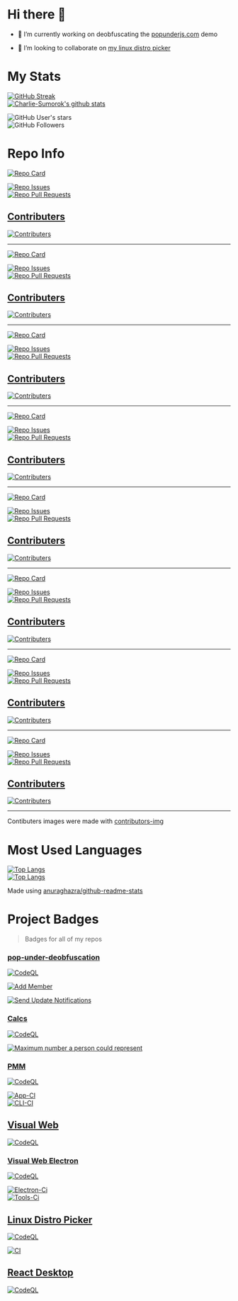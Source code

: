 # Hi there 👋

<!--
**Charlie-Sumorok/Charlie-Sumorok** is a ✨ _special_ ✨ repository because its `README.md` (this file) appears on your GitHub profile.

Here are some ideas to get you started:
-->

- 🔭 I’m currently working on deobfuscating the [popunderjs.com](https://popunderjs.com) demo

<!--
- 🌱 I’m currently learning ...
  -->

- 👯 I’m looking to collaborate on [my linux distro picker](https://github.com/Charlie-Sumorok/Linux-Distro-Picker)

<!--
- 🤔 I’m looking for help with ...
- 💬 Ask me about ...
- 📫 How to reach me: ...
- 😄 Pronouns: ...
- ⚡ Fun fact: ...
  -->

# My Stats

[![GitHub Streak](https://github-readme-streak-stats.herokuapp.com?user=Charlie-Sumorok&theme=onedark)](https://git.io/streak-stats) \
[]()
[![Charlie-Sumorok's github stats](https://github-readme-stats.vercel.app/api?username=Charlie-Sumorok&show_icons=true&theme=onedark)][github-readme-stats-repo] \
[]()

![GitHub User's stars](https://img.shields.io/github/stars/Charlie-Sumorok?style=social) \
![GitHub Followers](https://img.shields.io/github/followers/Charlie-Sumorok?style=social) <!-- \ -->

<!-- ![GitHub Sponsors](https://img.shields.io/github/sponsors/Charlie-Sumorok?style=social) \ -->

[]()

# Repo Info

[![Repo Card](https://github-readme-stats.vercel.app/api/pin/?username=Charlie-Sumorok&repo=Linux-Distro-Picker&theme=onedark&show_icons=true)](https://github.com/Charlie-Sumorok/Linux-Distro-Picker) \
[]()

[![Repo Issues](https://img.shields.io/github/issues/Charlie-Sumorok/Linux-Distro-Picker)](https://github.com/Charlie-Sumorok/Linux-Distro-Picker/issues) \
[![Repo Pull Requests](https://img.shields.io/github/issues-pr/Charlie-Sumorok/Linux-Distro-Picker)](https://github.com/Charlie-Sumorok/Linux-Distro-Picker/pulls) \
[]()

## [Contributers](https://github.com/Charlie-Sumorok/Linux-Distro-Picker/graphs/contributors)

[![Contributers](https://contrib.rocks/image?repo=Charlie-Sumorok/Linux-Distro-Picker)][contributers-site]

---

[![Repo Card](https://github-readme-stats.vercel.app/api/pin/?username=Charlie-Sumorok&repo=PMM&theme=onedark&show_icons=true)](https://github.com/Charlie-Sumorok/PMM) \
[]()

[![Repo Issues](https://img.shields.io/github/issues/Charlie-Sumorok/PMM)](https://github.com/Charlie-Sumorok/PMM/issues) \
[![Repo Pull Requests](https://img.shields.io/github/issues-pr/Charlie-Sumorok/PMM)](https://github.com/Charlie-Sumorok/PMM/pulls) \
[]()

## [Contributers](https://github.com/Charlie-Sumorok/PMM/graphs/contributors)

[![Contributers](https://contrib.rocks/image?repo=Charlie-Sumorok/PMM)][contributers-site]

---

[![Repo Card](https://github-readme-stats.vercel.app/api/pin/?username=Charlie-Sumorok&repo=Visual-Web&theme=onedark&show_icons=true)](https://github.com/Charlie-Sumorok/Visual-Web) \
[]()

[![Repo Issues](https://img.shields.io/github/issues/Charlie-Sumorok/Visual-Web)](https://github.com/Charlie-Sumorok/Visual-Web/issues) \
[![Repo Pull Requests](https://img.shields.io/github/issues-pr/Charlie-Sumorok/Visual-Web)](https://github.com/Charlie-Sumorok/Visual-Web/pulls) \
[]()

## [Contributers](https://github.com/Charlie-Sumorok/Visual-Web/graphs/contributors)

[![Contributers](https://contrib.rocks/image?repo=Charlie-Sumorok/Visual-Web)][contributers-site]

---

[![Repo Card](https://github-readme-stats.vercel.app/api/pin/?username=Charlie-Sumorok&repo=Visual-Web-Electron&theme=onedark&show_icons=true)](https://github.com/Charlie-Sumorok/Visual-Web-Electron) \
[]()

[![Repo Issues](https://img.shields.io/github/issues/Charlie-Sumorok/Visual-Web-Electron)](https://github.com/Charlie-Sumorok/Visual-Web-Electron/issues) \
[![Repo Pull Requests](https://img.shields.io/github/issues-pr/Charlie-Sumorok/Visual-Web-Electron)](https://github.com/Charlie-Sumorok/Visual-Web-Electron/pulls) \
[]()

## [Contributers](https://github.com/Charlie-Sumorok/Visual-Web-Electron/graphs/contributors)

[![Contributers](https://contrib.rocks/image?repo=Charlie-Sumorok/Visual-Web-Electron)][contributers-site]

---

[![Repo Card](https://github-readme-stats.vercel.app/api/pin/?username=Charlie-Sumorok&repo=pop-under-deobfuscation&theme=onedark&show_icons=true)](https://github.com/Charlie-Sumorok/pop-under-deobfuscation) \
[]()

[![Repo Issues](https://img.shields.io/github/issues/Charlie-Sumorok/pop-under-deobfuscation)](https://github.com/Charlie-Sumorok/pop-under-deobfuscation/issues) \
[![Repo Pull Requests](https://img.shields.io/github/issues-pr/Charlie-Sumorok/pop-under-deobfuscation)](https://github.com/Charlie-Sumorok/pop-under-deobfuscation/pulls) \
[]()

## [Contributers](https://github.com/Charlie-Sumorok/pop-under-deobfuscation/graphs/contributors)

[![Contributers](https://contrib.rocks/image?repo=Charlie-Sumorok/pop-under-deobfuscation)](https://github.com/Charlie-Sumorok/pop-under-deobfuscation/graphs/Contributors)

---

[![Repo Card](https://github-readme-stats.vercel.app/api/pin/?username=Charlie-Sumorok&repo=Calcs&theme=onedark&show_icons=true)](https://github.com/Charlie-Sumorok/Calcs) \
[]()

[![Repo Issues](https://img.shields.io/github/issues/Charlie-Sumorok/Calcs)](https://github.com/Charlie-Sumorok/Calcs/issues) \
[![Repo Pull Requests](https://img.shields.io/github/issues-pr/Charlie-Sumorok/Calcs)](https://github.com/Charlie-Sumorok/Calcs/pulls) \
[]()

## [Contributers](https://github.com/Charlie-Sumorok/Calcs/graphs/contributors)

[![Contributers](https://contrib.rocks/image?repo=Charlie-Sumorok/Calcs)](https://github.com/Charlie-Sumorok/Calcs/graphs/Contributors)

---

[![Repo Card](https://github-readme-stats.vercel.app/api/pin/?username=Charlie-Sumorok&repo=react-desktop&theme=onedark&show_icons=true)](https://github.com/Charlie-Sumorok/react-desktop) \
[]()

[![Repo Issues](https://img.shields.io/github/issues/Charlie-Sumorok/react-desktop)](https://github.com/Charlie-Sumorok/react-desktop/issues) \
[![Repo Pull Requests](https://img.shields.io/github/issues-pr/Charlie-Sumorok/react-desktop)](https://github.com/Charlie-Sumorok/react-desktop/pulls) \
[]()

## [Contributers](https://github.com/Charlie-Sumorok/react-desktop/graphs/contributors)

[![Contributers](https://contrib.rocks/image?repo=Charlie-Sumorok/react-desktop)][contributers-site]

---

[![Repo Card](https://github-readme-stats.vercel.app/api/pin/?username=Charlie-Sumorok&repo=vscode-github-actions-badges&theme=onedark&show_icons=true)](https://github.com/Charlie-Sumorok/vscode-github-actions-badges) \
[]()

[![Repo Issues](https://img.shields.io/github/issues/Charlie-Sumorok/vscode-github-actions-badges)](https://github.com/Charlie-Sumorok/vscode-github-actions-badges/issues) \
[![Repo Pull Requests](https://img.shields.io/github/issues-pr/Charlie-Sumorok/vscode-github-actions-badges)](https://github.com/Charlie-Sumorok/vscode-github-actions-badges/pulls) \
[]()

## [Contributers](https://github.com/Charlie-Sumorok/vscode-github-actions-badges/graphs/contributors)

[![Contributers](https://contrib.rocks/image?repo=Charlie-Sumorok/vscode-github-actions-badges)][contributers-site]

---

Contibuters images were made with [contributors-img][contributers-site]

# Most Used Languages

[![Top Langs](https://github-readme-stats.vercel.app/api/top-langs/?username=Charlie-Sumorok&theme=onedark&show_icons=true)][github-readme-stats-repo] \
[]()
[![Top Langs](https://github-readme-stats.vercel.app/api/top-langs/?username=Charlie-Sumorok&theme=onedark&show_icons=true&layout=compact)][github-readme-stats-repo] \
[]()

Made using [anuraghazra/github-readme-stats][github-readme-stats-repo]

[github-readme-stats-repo]: https://github.com/anuraghazra/github-readme-stats
[contributers-site]: https://contrib.rocks

# Project Badges

> Badges for all of my repos

### [pop-under-deobfuscation](https://github.com/Charlie-Sumorok/pop-under-deobfuscation)

[![CodeQL][pop-under-deobfuscation-codeql-badge]][pop-under-deobfuscation-codeql-workflow]

[pop-under-deobfuscation-codeql-badge]: https://github.com/Charlie-Sumorok/pop-under-deobfuscation/actions/workflows/codeql-analysis.yml/badge.svg
[pop-under-deobfuscation-codeql-workflow]: https://github.com/Charlie-Sumorok/pop-under-deobfuscation/actions/workflows/codeql-analysis.yml

[![Add Member][add-member-badge]][add-member-workflow]

[add-member-badge]: https://github.com/Charlie-Sumorok/pop-under-deobfuscation/actions/workflows/add-member.yml/badge.svg
[add-member-workflow]: https://github.com/Charlie-Sumorok/pop-under-deobfuscation/actions/workflows/add-member.yml

[![Send Update Notifications][update-notifications-badge]][update-notifications-workflow]

[update-notifications-badge]: https://github.com/Charlie-Sumorok/pop-under-deobfuscation/actions/workflows/notify-updates.yml/badge.svg
[update-notifications-workflow]: https://github.com/Charlie-Sumorok/pop-under-deobfuscation/actions/workflows/notify-updates.yml

### [Calcs](https://github.com/Charlie-Sumorok/Calcs)

[![CodeQL][calcs-codeql-badge]][calcs-codeql-link]

[calcs-codeql-badge]: https://github.com/Charlie-Sumorok/Calcs/actions/workflows/codeql-analysis.yml/badge.svg
[calcs-codeql-link]: https://github.com/Charlie-Sumorok/Calcs/actions/workflows/codeql-analysis.yml

[![Maximum number a person could represent][person-to-number-badge]][person-to-number-link]

[person-to-number-badge]: https://github.com/Charlie-Sumorok/Calcs/actions/workflows/human_to_number.yml/badge.svg
[person-to-number-link]: https://github.com/Charlie-Sumorok/Calcs/actions/workflows/human_to_number.yml

### [PMM](https://github.com/Charlie-Sumorok/PMM)

[![CodeQL][pmm-codeql-badge]][pmm-codeql-link]

[pmm-codeql-badge]: https://github.com/Charlie-Sumorok/PMM/actions/workflows/codeql-analysis.yml/badge.svg
[pmm-codeql-link]: https://github.com/Charlie-Sumorok/PMM/actions/workflows/codeql-analysis.yml

[![App-CI][app-ci-badge]][app-ci-workflow] \
[![CLI-CI][cli-ci-badge]][cli-ci-workflow] \
[]()

[app-ci-badge]: https://github.com/Charlie-Sumorok/PMM/actions/workflows/App-Ci.yml/badge.svg
[app-ci-workflow]: https://github.com/Charlie-Sumorok/PMM/actions/workflows/App-Ci.yml
[cli-ci-badge]: https://github.com/Charlie-Sumorok/PMM/actions/workflows/CLI-Ci.yml/badge.svg
[cli-ci-workflow]: https://github.com/Charlie-Sumorok/PMM/actions/workflows/CLI-Ci.yml

## [Visual Web](https://github.com/Charlie-Sumorok/Visual-Web)

[![CodeQL][visual-web-codeql-badge]][visual-web-codeql-link]

[visual-web-codeql-badge]: https://github.com/Charlie-Sumorok/Visual-Web/actions/workflows/codeql-analysis.yml/badge.svg
[visual-web-codeql-link]: https://github.com/Charlie-Sumorok/Visual-Web/actions/workflows/codeql-analysis.yml

### [Visual Web Electron](https://github.com/Charlie-Sumorok/Visual-Web-Electron)

[![CodeQL][visual-web-electron-codeql-badge]][visual-web-electron-codeql-link]

[visual-web-electron-codeql-badge]: https://github.com/Charlie-Sumorok/Visual-Web-Electron/actions/workflows/codeql-analysis.yml/badge.svg
[visual-web-electron-codeql-link]: https://github.com/Charlie-Sumorok/Visual-Web-Electron/actions/workflows/codeql-analysis.yml

[![Electron-Ci][electron-ci-badge]][electron-ci-workflow] \
[![Tools-Ci][tools-ci-badge]][tools-ci-link] \
[]()

[electron-ci-badge]: https://github.com/Charlie-Sumorok/Visual-Web-Electron/actions/workflows/Electron-Ci.yml/badge.svg
[electron-ci-workflow]: https://github.com/Charlie-Sumorok/Visual-Web-Electron/actions/workflows/Electron-Ci.yml
[tools-ci-badge]: https://github.com/Charlie-Sumorok/Visual-Web-Electron/actions/workflows/Tools-Ci.yml/badge.svg
[tools-ci-link]: https://github.com/Charlie-Sumorok/Visual-Web-Electron/actions/workflows/Tools-Ci.yml

## [Linux Distro Picker](https://github.com/Charlie-Sumorok/Linux-Distro-Picker)

[![CodeQL][linux-distro-picker-codeql-badge]][linux-distro-picker-codeql-workflow]

[linux-distro-picker-codeql-badge]: https://github.com/Charlie-Sumorok/Linux-Distro-Picker/actions/workflows/codeql-analysis.yml/badge.svg
[linux-distro-picker-codeql-workflow]: https://github.com/Charlie-Sumorok/Linux-Distro-Picker/actions/workflows/codeql-analysis.yml

[![CI][linux-distro-picker-ci-badge]][linux-distro-picker-ci-workflow] \
[]()

[linux-distro-picker-ci-badge]: https://github.com/Charlie-Sumorok/Linux-Distro-Picker/actions/workflows/Ci.yml/badge.svg
[linux-distro-picker-ci-workflow]: https://github.com/Charlie-Sumorok/Linux-Distro-Picker/actions/workflows/Ci.yml

## [React Desktop](https://github.com/Charlie-Sumorok/react-desktop)

[![CodeQL][react-desktop-codeql-badge]][react-desktop-codeql-link]

[react-desktop-codeql-badge]: https://github.com/Charlie-Sumorok/react-desktop/actions/workflows/codeql-analysis.yml/badge.svg
[react-desktop-codeql-link]: https://github.com/Charlie-Sumorok/react-desktop/actions/workflows/codeql-analysis.yml
